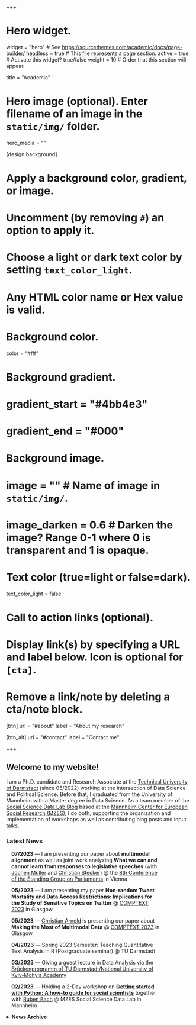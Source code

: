 +++
# Hero widget.
widget = "hero"  # See https://sourcethemes.com/academic/docs/page-builder/
headless = true  # This file represents a page section.
active = true  # Activate this widget? true/false
weight = 10  # Order that this section will appear.

title = "Academia"

# Hero image (optional). Enter filename of an image in the `static/img/` folder.
hero_media = ""

[design.background]
  # Apply a background color, gradient, or image.
  #   Uncomment (by removing `#`) an option to apply it.
  #   Choose a light or dark text color by setting `text_color_light`.
  #   Any HTML color name or Hex value is valid.

  # Background color.
  color = "#fff"
  
  # Background gradient.
  # gradient_start = "#4bb4e3"
  # gradient_end = "#000"
  
  # Background image.
  # image = ""  # Name of image in `static/img/`.
  # image_darken = 0.6  # Darken the image? Range 0-1 where 0 is transparent and 1 is opaque.

  # Text color (true=light or false=dark).
  text_color_light = false

# Call to action links (optional).
#   Display link(s) by specifying a URL and label below. Icon is optional for `[cta]`.
#   Remove a link/note by deleting a cta/note block.
[btn]
  url = "#about"
  label = "About my research"
  
[btn_alt]
  url = "#contact"
  label = "Contact me"

+++
## Welcome to my website!

I am a Ph.D. candidate and Research Associate at the <a href="https://www.politikwissenschaft.tu-darmstadt.de/institut/personen_pw/kuepfer_andreas/andreas_kuepfer_inhalt.en.jsp" target="_blank">Technical University of Darmstadt</a> (since 05/2022) working at the intersection of Data Science and Political Science. Before that, I graduated from the University of Mannheim with a Master degree in Data Science. As a team member of the [Social Science Data Lab Blog](https://www.mzes.uni-mannheim.de/socialsciencedatalab/) based at the [Mannheim Center for European Social Research (MZES)](https://www.mzes.uni-mannheim.de/), I do both, supporting the organization and implementation of workshops as well as contributing blog posts and input talks.

### Latest News

<!--
<form>
  <div style="width: 60%;display: inline-block; box-sizing: border-box;">
-->
<div style="word-wrap: break-word; width: 80%; padding-left: 1em;">

**07/2023** &mdash; I am presenting our paper about **multimodal alignment** as well as joint work analyzing **What we can and cannot learn from responses to legislative speeches** (with [Jochen Müller](https://ipk.uni-greifswald.de/politikwissenschaft/professor-dr-jochen-mueller/) and [Christian Stecker](https://chrstecker.de/)) @ the [8th Conference of the Standing Group on Parliaments](https://ecpr.eu/Events/224) in Vienna

**05/2023** &mdash; I am presenting my paper **Non-random Tweet Mortality and Data Access Restrictions: Implications for the Study of Sensitive Topics on Twitter** @ [COMPTEXT 2023](https://www.comptextconference.org/) in Glasgow

**05/2023** &mdash; [Christian Arnold](http://christianarnold.org/) is presenting our paper about **Making the Most of Multimodal Data** @ [COMPTEXT 2023](https://www.comptextconference.org/) in Glasgow

**04/2023** &mdash; Spring 2023 Semester: Teaching Quantitative Text Analysis in R (Postgraduate seminar) @ TU Darmstadt

**03/2023** &mdash; Giving a guest lecture in Data Analysis via the [Brückenprogramm of TU Darmstadt/National University of Kyiv-Mohyla Academy](https://www.politikwissenschaft.tu-darmstadt.de/institut/personen_pw/michele_knodt/news_details_88256.en.jsp)

**02/2023** &mdash; Holding a 2-Day workshop on [**Getting started with Python: A how-to guide for social scientists**](https://www.mzes.uni-mannheim.de/socialsciencedatalab/page/events/) together with [Ruben Bach](https://www.mzes.uni-mannheim.de/d7/de/profiles/ruben-l-bach) @ MZES Social Science Data Lab in Mannheim

</div>

<details>
 <summary><h4 style="display: inline;">News Archive</h4></summary>
 
<div style="word-wrap: break-word; width: 80%; padding-left: 1em;"> 

**10/2022** &mdash; Fall 2022 Semester: Teaching Introduction to Quantitative Methods in R (Postgraduate seminar) @ TU Darmstadt

**10/2022** &mdash; Presenting joint work with [Jochen Müller](https://ipk.uni-greifswald.de/politikwissenschaft/professor-dr-jochen-mueller/) and [Christian Stecker](https://chrstecker.de/) about [applause and interjections pattern in the German Bundestag](https://andreaskuepfer.github.io/publication/interjections/) @ DVPW meeting for comparative parliamentarism research in Bremen

**06/2022** &mdash; Presenting joint work with [Denis Cohen](https://denis-cohen.github.io/) about estimating legislator-level issue salience and issue positions from political text @ PolMeth Europe 2022 in Hamburg as well as @ EPSA 2022 in Prague

**05/2022** &mdash; MZES SSDL blog post and input talk about the [**Collection, Management, and Analysis of Twitter Data**](https://andreaskuepfer.github.io/publication/twitter_api/)

**05/2022** &mdash; First day as a Research Associate and PhD Student at the department of [Christian Stecker](https://chrstecker.de/) @ Technical University of Darmstadt and co-supervised by [Christian Arnold](http://christianarnold.org/) @ Cardiff University

</div>
</details>
<!--
  </div><div style="width: 40%;display: inline-block; box-sizing: border-box; vertical-align: top;">
  <a class="twitter-timeline" data-height="500" data-dnt="true" href="https://twitter.com/ankuepfer?ref_src=twsrc%5Etfw">Tweets by ankuepfer</a> <script async src="https://platform.twitter.com/widgets.js" charset="utf-8"></script> </div>
</form>
-->